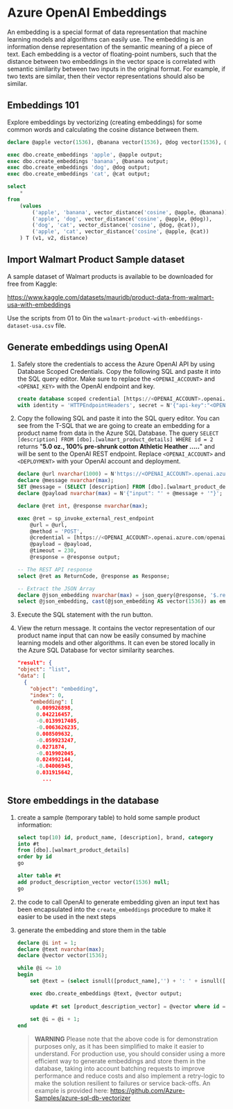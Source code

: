 # Azure OpenAI Embeddings

An embedding is a special format of data representation that machine learning models and algorithms can easily use. The embedding is an information dense representation of the semantic meaning of a piece of text. Each embedding is a vector of floating-point numbers, such that the distance between two embeddings in the vector space is correlated with semantic similarity between two inputs in the original format. For example, if two texts are similar, then their vector representations should also be similar.

## Embeddings 101

Explore embeddings by vectorizing (creating embeddings) for some common words and calculating the cosine distance between them.

```SQL
declare @apple vector(1536), @banana vector(1536), @dog vector(1536), @cat vector(1536);

exec dbo.create_embeddings 'apple', @apple output;
exec dbo.create_embeddings 'banana', @banana output;
exec dbo.create_embeddings 'dog', @dog output;
exec dbo.create_embeddings 'cat', @cat output;

select 
    *
from
    (values 
        ('apple', 'banana', vector_distance('cosine', @apple, @banana)),
        ('apple', 'dog', vector_distance('cosine', @apple, @dog)),
        ('dog', 'cat', vector_distance('cosine', @dog, @cat)),
        ('apple', 'cat', vector_distance('cosine', @apple, @cat))
    ) T (v1, v2, distance)
```

## Import Walmart Product Sample dataset

A sample dataset of Walmart products is available to be downloaded for free from Kaggle:

https://www.kaggle.com/datasets/mauridb/product-data-from-walmart-usa-with-embeddings

Use the scripts from 01 to 0in the `walmart-product-with-embeddings-dataset-usa.csv` file. 

## Generate embeddings using OpenAI

1. Safely store the credentials to access the Azure OpenAI API by using Database Scoped Credentials. Copy the following SQL and paste it into the SQL query editor. Make sure to replace the `<OPENAI_ACCOUNT>` and `<OPENAI_KEY>` with the OpenAI endpoint and key.

    ```SQL
    create database scoped credential [https://<OPENAI_ACCOUNT>.openai.azure.com/openai] 
    with identity = 'HTTPEndpointHeaders', secret = N'{"api-key":"<OPENAI_KEY>"}';
    ```

1. Copy the following SQL and paste it into the SQL query editor. You can see from the T-SQL that we are going to create an embedding for a product name from data in the Azure SQL Database. The query `SELECT [description] FROM [dbo].[walmart_product_details] WHERE id = 2` returns "**5.0 oz., 100% pre-shrunk cotton Athletic Heather .....**" and will be sent to the OpenAI REST endpoint. Replace `<OPENAI_ACCOUNT>` and `<DEPLOYMENT>` with your OpenAI account and deployment.
 
    ```SQL
    declare @url nvarchar(1000) = N'https://<OPENAI_ACCOUNT>.openai.azure.com/openai/deployments/<DEPLOYMENT>/embeddings?api-version=2024-02-01';
    declare @message nvarchar(max);
    SET @message = (SELECT [description] FROM [dbo].[walmart_product_details] WHERE id = 2);
    declare @payload nvarchar(max) = N'{"input": "' + @message + '"}';

    declare @ret int, @response nvarchar(max);

    exec @ret = sp_invoke_external_rest_endpoint 
        @url = @url,
        @method = 'POST',
        @credential = [https://<OPENAI_ACCOUNT>.openai.azure.com/openai],
        @payload = @payload,
        @timeout = 230,
        @response = @response output;

    -- The REST API response
    select @ret as ReturnCode, @response as Response;    

    -- Extract the JSON Array
    declare @json_embedding nvarchar(max) = json_query(@response, '$.result.data[0].embedding');  
    select @json_embedding, cast(@json_embedding AS vector(1536)) as embedding;
    ```

1. Execute the SQL statement with the run button.

1. View the return message. It contains the vector representation of our product name input that can now be easily consumed by machine learning models and other algorithms. It can even be stored locally in the Azure SQL Database for vector similarity searches.

    ```JSON
    "result": {
    "object": "list",
    "data": [
      {
        "object": "embedding",
        "index": 0,
        "embedding": [
          0.009926898,
          0.042216457,
          -0.0139917405,
          -0.0063626235,
          0.008509632,
          -0.059923247,
          0.0271874,
          -0.019902045,
          0.024992144,
          -0.04006945,
          0.031915642,
            ...
    ```

## Store embeddings in the database

1. create a sample (temporary table) to hold some sample product information:

    ```SQL
    select top(10) id, product_name, [description], brand, category 
    into #t
    from [dbo].[walmart_product_details]
    order by id
    go

    alter table #t 
    add product_description_vector vector(1536) null;
    go
    ```

1. the code to call OpenAI to generate embedding given an input text has been encapsulated into the `create_embeddings` procedure to make it easier to be used in the next steps

1. generate the embedding and store them in the table

    ```SQL
    declare @i int = 1;
    declare @text nvarchar(max);
    declare @vector vector(1536);

    while @i <= 10
    begin
        set @text = (select isnull([product_name],'') + ': ' + isnull([Description],'') from #t  where id = @i);

        exec dbo.create_embeddings @text, @vector output;
        
        update #t set [product_description_vector] = @vector where id = @i;
        
        set @i = @i + 1;
    end
    ```

    > **WARNING** Please note that the above code is for demonstration purposes only, as it has been simplified to make it easier to understand.
    For production use, you should consider using a more efficient way to generate embeddings and store them in the database, taking into account
    batching requests to improve performance and reduce costs and also implement a retry-logic to make the solution resilient to failures or service back-offs.
    An example is provided here: https://github.com/Azure-Samples/azure-sql-db-vectorizer